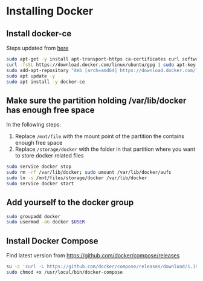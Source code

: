 # Installing Docker

## Install docker-ce

Steps updated from [here](https://docs.docker.com/install/linux/docker-ce/ubuntu/)

```sh
sudo apt-get -y install apt-transport-https ca-certificates curl software-properties-common
curl -fsSL https://download.docker.com/linux/ubuntu/gpg | sudo apt-key add -
sudo add-apt-repository "deb [arch=amd64] https://download.docker.com/linux/ubuntu $(grep UBUNTU_CODENAME /etc/os-release | awk -F '=' '{ print $2 }') stable edge"
sudo apt update -y
sudo apt install -y docker-ce
```

## Make sure the partition holding /var/lib/docker has enough free space

In the following steps:

1. Replace `/mnt/file` with the mount point of the partition the contains enough free space
1. Replace `/storage/docker` with the folder in that partition where you want to store docker related files

```sh
sudo service docker stop
sudo rm -rf /var/lib/docker; sudo umount /var/lib/docker/aufs
sudo ln -s /mnt/files/storage/docker /var/lib/docker
sudo service docker start
```

## Add yourself to the docker group

```sh
sudo groupadd docker
sudo usermod -aG docker $USER
```

## Install Docker Compose

Find latest version from https://github.com/docker/compose/releases

```sh
su -c 'curl -L https://github.com/docker/compose/releases/download/1.19.0-rc3/docker-compose-`uname -s`-`uname -m` > /usr/local/bin/docker-compose'
sudo chmod +x /usr/local/bin/docker-compose
```